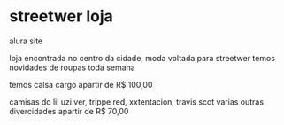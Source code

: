 # streetwer loja


alura site

loja encontrada no centro da cidade, moda voltada para streetwer temos novidades de roupas toda semana 

temos calsa cargo apartir de R$ 100,00

camisas do lil uzi ver, trippe red, xxtentacion, travis scot varias outras divercidades apartir de R$ 70,00  
